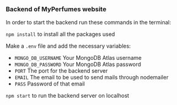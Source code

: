 ### Backend of MyPerfumes website
In order to start the backend run these commands in the terminal:

`npm install` to install all the packages used

Make a `.env` file and add the necessary variables: 
 - `MONGO_DB_USERNAME` Your MongoDB Atlas username
 - `MONGO_DB_PASSWORD` Your MongoDB Atlas password
 - `PORT` The port for the backend server
 - `EMAIL` The email to be used to send mails through nodemailer
 - `PASS` Password of that email

`npm start` to run the backend server on localhost 
